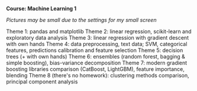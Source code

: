 **Course: Machine Learning 1**

*Pictures may be small due to the settings for my small screen*


Theme 1: pandas and matplotlib
Theme 2: linear regression, scikit-learn and exploratory data analysis
Theme 3: linear regression with gradient descent with own hands
Theme 4: data preprocessing, text data; SVM, categorical features, predictions calibration and feature selection
Theme 5: decision trees (+ with own hands)
Theme 6: ensembles (random forest, bagging & simple boosting), bias-variance decomposition
Theme 7: modern gradient boosting libraries comparison (CatBoost, LightGBM), feature importance, blending
Theme 8 (there's no homework): clustering methods comparison, principal component analysis
